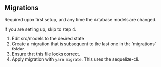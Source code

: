 ## Migrations

Required upon first setup, and any time the database models are changed.

If you are setting up, skip to step 4.

1. Edit src/models to the desired state
2. Create a migration that is subsequent to the last one in the 'migrations' folder.
3. Ensure that this file looks correct.
4. Apply migration with `yarn migrate`.  This uses the sequelize-cli.